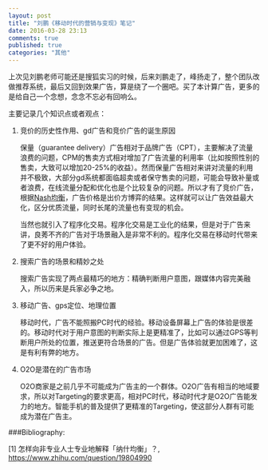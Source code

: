 ```yaml
---
layout: post
title: "刘鹏《移动时代的营销与变现》笔记"
date: 2016-03-28 23:13
comments: true
published: true
categories: "其他"
---
```

  
  上次见刘鹏老师可能还是搜狐实习的时候，后来刘鹏走了，峰扬走了，整个团队改做推荐系统，最后又回到效果广告，算是绕了一个圈吧。买了本计算广告，更多的是给自己一个念想，念念不忘必有回响么。

  主要记录几个知识点或者观点：

  1. 竞价的历史性作用、gd广告和竞价广告的诞生原因

  		保量（guarantee delivery）广告相对于品牌广告（CPT），主要解决了流量浪费的问题，CPM的售卖方式相对增加了广告流量的利用率（比如按照性别的售卖，大致可以增加20-25%的收益）。然而保量广告相对来讲对流量的利用并不极致，大部分gd系统都面临超卖或者保守售卖的问题，可能会导致补量或者浪费，在线流量分配和优化也是个比较复杂的问题。所以才有了竞价广告，根据[Nash均衡][1]，广告价格是出价方博弈的结果。这样就可以让广告效益最大化，区分优质流量，同时长尾的流量也有变现的机会。

  		当然也就引入了程序化交易。程序化交易是工业化的结果，但是对于广告来讲，良莠不齐的广告对于场景融入是非常不利的。程序化交易在移动时代带来了更不好的用户体验。

  2. 搜索广告的场景和精妙之处

  		搜索广告实现了两点最精巧的地方：精确判断用户意图，跟媒体内容完美融入，所以历来是兵家必争之地。

  3. 移动广告、gps定位、地理位置

        移动时代，广告不能照搬PC时代的经验。移动设备屏幕上广告的体验是很差的。移动时代对于用户意图的判断实际上是更精准了，比如可以通过GPS等判断用户所处的位置，推送更符合场景的广告。但是广告体验就更加困难了，这是有利有弊的地方。

  4. O2O是潜在的广告市场

   		O2O商家是之前几乎不可能成为广告主的一个群体。O2O广告有相当的地域要求，所以对Targeting的要求更高，相对PC时代，移动时代才是O2O广告能发力的地方。智能手机的普及提供了更精准的Targeting，使这部分人群有可能成为潜在广告主。



[1]: https://www.zhihu.com/question/19804990 "怎样向非专业人士专业地解释「纳什均衡」？"

###Bibliography:

  \[1] 怎样向非专业人士专业地解释「纳什均衡」？, <https://www.zhihu.com/question/19804990>